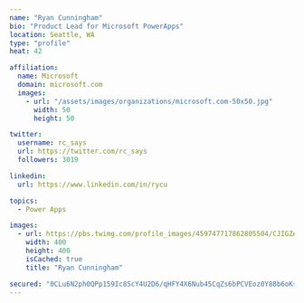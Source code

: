 ```yaml
---
name: "Ryan Cunningham"
bio: "Product Lead for Microsoft PowerApps"
location: Seattle, WA
type: "profile"
heat: 42

affiliation:
  name: Microsoft
  domain: microsoft.com
  images:
    - url: "/assets/images/organizations/microsoft.com-50x50.jpg"
      width: 50
      height: 50

twitter:
  username: rc_says
  url: https://twitter.com/rc_says
  followers: 3019

linkedin:
  url: https://www.linkedin.com/in/rycu

topics:
  - Power Apps

images:
  - url: https://pbs.twimg.com/profile_images/459747717862805504/CJIGZejd_400x400.png
    width: 400
    height: 400
    isCached: true
    title: "Ryan Cunningham"

secured: "0CLu6N2ph0QPp159Ic8ScY4U2D6/qHFY4X6Nub45CqZs6bPCVEoz0Y88b6oK+IEI2PACmgmVqbiOjA1WT32+bB2xrpPk9XlT7X+eqnBJh7/oUt6teuM8/qUq0BTrUW6qjYgCX4alaZaUYIDwCb4viAQ0nB5zAQUywI/Ead7Hv/qxzHfXgtqeP7C3q+rpyNyS9AJdgLot3aXCRSvU/SD1k/OSeQbyFyfZ0rtJUlNiauBPuqTotlW13HXyXZQM3H/1fJcFiU6RZC6OHvnDx3L666KS2G7dCnHvn1kp9iLMk1s/+ch3N76hDhzIU94UR1mm2gzU0Gy+yNow67qDxq5xVw80K7HSSxVHZtd6MjgFZz8SZ3N7/M2Jf06zW4RHMhw8iYchIzLV/TzTLR7+Cj7xPoJM8NkfeMcaJDAp7AuY3eM=;hrO7Fp0Kh5JkP7YcxHBGOw=="
---
```


